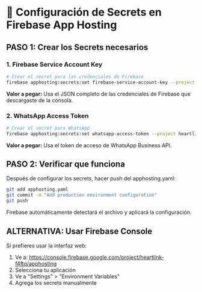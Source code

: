 # 🔐 Configuración de Secrets en Firebase App Hosting

## PASO 1: Crear los Secrets necesarios

### 1. Firebase Service Account Key

```bash
# Crear el secret para las credenciales de Firebase
firebase apphosting:secrets:set firebase-service-account-key --project heartlink-f4ftq
```

**Valor a pegar:** Usa el JSON completo de las credenciales de Firebase que descargaste de la consola.

### 2. WhatsApp Access Token

```bash
# Crear el secret para WhatsApp
firebase apphosting:secrets:set whatsapp-access-token --project heartlink-f4ftq
```

**Valor a pegar:** Usa el token de acceso de WhatsApp Business API.

## PASO 2: Verificar que funciona

Después de configurar los secrets, hacer push del apphosting.yaml:

```bash
git add apphosting.yaml
git commit -m "Add production environment configuration"
git push
```

Firebase automáticamente detectará el archivo y aplicará la configuración.

## ALTERNATIVA: Usar Firebase Console

Si prefieres usar la interfaz web:

1. Ve a: https://console.firebase.google.com/project/heartlink-f4ftq/apphosting
2. Selecciona tu aplicación
3. Ve a "Settings" > "Environment Variables"
4. Agrega los secrets manualmente